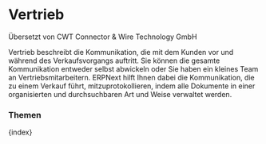 # Vertrieb

<span class="text-muted contributed-by">Übersetzt von CWT Connector & Wire Technology GmbH</span> 

Vertrieb beschreibt die Kommunikation, die mit dem Kunden vor und während des Verkaufsvorgangs auftritt. Sie können die gesamte Kommunikation entweder selbst abwickeln oder Sie haben ein kleines Team an Vertriebsmitarbeitern. ERPNext hilft Ihnen dabei die Kommunikation, die zu einem Verkauf führt, mitzuprotokollieren, indem alle Dokumente in einer organisierten und durchsuchbaren Art und Weise verwaltet werden.

### Themen

{index}

